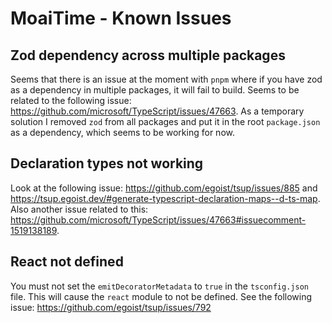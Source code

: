 # MoaiTime - Known Issues

## Zod dependency across multiple packages

Seems that there is an issue at the moment with `pnpm` where if you have zod as a dependency in multiple packages, it will fail to build. Seems to be related to the following issue: <https://github.com/microsoft/TypeScript/issues/47663>. As a temporary solution I removed `zod` from all packages and put it in the root `package.json` as a dependency, which seems to be working for now.

## Declaration types not working

Look at the following issue: <https://github.com/egoist/tsup/issues/885> and <https://tsup.egoist.dev/#generate-typescript-declaration-maps--d-ts-map>. Also another issue related to this: <https://github.com/microsoft/TypeScript/issues/47663#issuecomment-1519138189>.

## React not defined

You must not set the `emitDecoratorMetadata` to `true` in the `tsconfig.json` file. This will cause the `react` module to not be defined. See the following issue: <https://github.com/egoist/tsup/issues/792>
